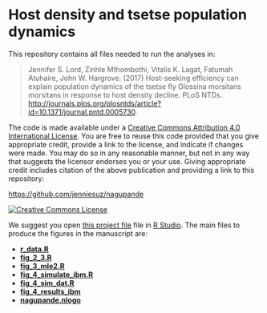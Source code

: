 # Host density and tsetse population dynamics

This repository contains all files needed to run the analyses in:

> <span xmlns:cc="http://creativecommons.org/ns#" property="cc:attributionName">Jennifer S. Lord, Zinhle Mthombothi, Vitalis K. Lagat, Fatumah Atuhaire, John W. Hargrove. (2017) Host-seeking efficiency can explain population dynamics of the tsetse fly Glossina morsitans morsitans in response to host density decline. PLoS NTDs. http://journals.plos.org/plosntds/article?id=10.1371/journal.pntd.0005730.

The code is made available under a <a rel="license" href="http://creativecommons.org/licenses/by/4.0/">Creative Commons Attribution 4.0 International License</a>. You are free to reuse this code provided that you give appropriate credit, provide a link to the license, and indicate if changes were made. You may do so in any reasonable manner, but not in any way that suggests the licensor endorses you or your use. Giving appropriate credit includes citation of the above publication and providing a link to this repository:

<a xmlns:dct="http://purl.org/dc/terms/" href="https://github.com/jenniesuz/nagupande" rel="dct:source">https://github.com/jenniesuz/nagupande</a>

<a rel="license" href="http://creativecommons.org/licenses/by/4.0/"><img alt="Creative Commons License" style="border-width:0" src="https://i.creativecommons.org/l/by/4.0/88x31.png" /></a><br />

We suggest you open [this project file](nagupande.Rproj) file in [R Studio](rstudio.org).
The main files to produce the figures in the manuscript are: 
- [**r_data.R**](r_data.R)
- [**fig_2_3.R**](fig_2_3.R) 
- [**fig_3_mle2.R**](fig_3_mle2.R)
- [**fig_4_simulate_ibm.R**](fig_4_simulate_ibm.R)
- [**fig_4_sim_dat.R**](fig_4_sim_dat.R)
- [**fig_4_results_ibm**](fig_4_results_ibm.R)
- [**nagupande.nlogo**](nagupande.nlogo)

